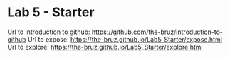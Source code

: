 # Lab 5 - Starter

Url to introduction to github: https://github.com/the-bruz/introduction-to-github
Url to expose: https://the-bruz.github.io/Lab5_Starter/expose.html
Url to explore: https://the-bruz.github.io/Lab5_Starter/explore.html
